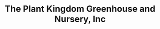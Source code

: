 ---
title: "The Plant Kingdom Greenhouse and Nursery, Inc"
url: /fairbanks/the-plant-kingdom-greenhouse-and-nursery-inc/
shop: garden centre
---